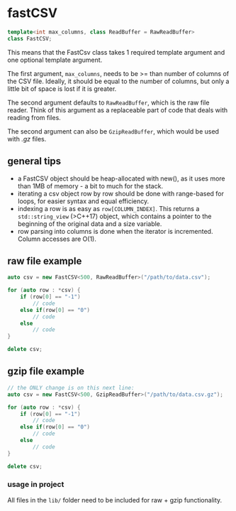 # fastCSV
```C++
template<int max_columns, class ReadBuffer = RawReadBuffer>
class FastCSV;
```
This means that the FastCsv class takes 1 required template argument and one optional template argument.

The first argument, `max_columns`, needs to be >= than number of columns of the CSV file. Ideally, it should be equal to the number of columns, but only a little bit of space is lost if it is greater.

The second argument defaults to `RawReadBuffer`, which is the raw file reader. Think of this argument as a replaceable part of code that deals with reading from files.

The second argument can also be `GzipReadBuffer`, which would be used with <i>.gz</i> files.

## general tips
* a FastCSV object should be heap-allocated with new(), as it uses more than 1MB of memory - a bit to much for the stack.
* iterating a csv object row by row should be done with range-based for loops, for easier syntax and equal efficiency.
* indexing a row is as easy as `row[COLUMN_INDEX]`. This returns a `std::string_view` (>C++17) object, which contains a pointer to the beginning of the original data and a size variable.
* row parsing into columns is done when the iterator is incremented. Column accesses are O(1).

## raw file example
```C++
auto csv = new FastCSV<500, RawReadBuffer>("/path/to/data.csv");

for (auto row : *csv) {
    if (row[0] == "-1")
        // code
    else if(row[0] == "0")
        // code
    else
        // code
}

delete csv;
```

## gzip file example
```C++
// the ONLY change is on this next line:
auto csv = new FastCSV<500, GzipReadBuffer>("/path/to/data.csv.gz");

for (auto row : *csv) {
    if (row[0] == "-1")
        // code
    else if(row[0] == "0")
        // code
    else
        // code
}

delete csv;
```

### usage in project
All files in the `lib/` folder need to be included for raw + gzip functionality.
